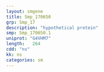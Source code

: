 ```yaml
---
layout: smgene
title: Smp_170650
grp: Smp_17
description: "hypothetical protein"
smp: Smp_170650.1
uniprot: "G4VHM7"
length:   264
cdd: "ns"
kk: ns
categories: sm
---
```


